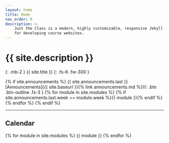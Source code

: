 ```yaml
---
layout: home
title: Home
nav_order: 0
description: >-
    Just the Class is a modern, highly customizable, responsive Jekyll theme
    for developing course websites.
---
```


# {{ site.description }}
{: .mb-2 }
{{ site.title }}
{: .fs-6 .fw-300 }

{% if site.announcements %}
{{ site.announcements.last }}
[Announcements]({{ site.baseurl }}{% link announcements.md %}){: .btn .btn-outline .fs-3 }
{% for module in site.modules %}
{% if site.announcements.last.week == module.week %}{{ module }}{% endif %}
{% endfor %}
{% endif %}

---

## Calendar

{% for module in site.modules %}
{{ module }}
{% endfor %}
